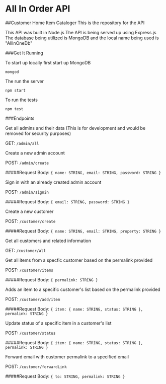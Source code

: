 # All In Order API

##Customer Home Item Cataloger
This is the repository for the API

This API was built in Node.js
The API is being served up using Express.js
The database being utilized is MongoDB and the local name being used is "AllInOneDb"

###Get It Running

To start up locally first start up MongoDB

`mongod`

The run the server

`npm start`

To run the tests

`npm test`


###Endpoints

Get all admins and their data (This is for development and would be removed for security purposes)

GET: `/admin/all`

Create a new admin account

POST: `/admin/create`

#####Request Body: `{ name: STRING, email: STRING, password: STRING }`

Sign in with an already created admin account

POST: `/admin/signin`

#####Request Body: `{ email: STRING, password: STRING }`

Create a new customer

POST: `/customer/create`

#####Request Body: `{ name: STRING, email: STRING, property: STRING }`

Get all customers and related information

GET: `/customer/all`

Get all items from a specfic customer based on the permalink provided

POST: `/customer/items`

#####Request Body: `{ permalink: STRING }`

Adds an item to a specific customer's list based on the permalink provided

POST: `/customer/add/item`

#####Request Body: `{ item: { name: STRING, status: STRING }, permalink: STRING }`

Update status of a specific item in a customer's list

POST: `/customer/status`

#####Request Body: `{ item: { name: STRING, status: STRING }, permalink: STRING }`

Forward email with customer permalink to a specified email

POST: `/customer/forwardLink`

#####Request Body: `{ to: STRING, permalink: STRING }`


